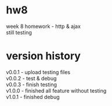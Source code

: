 # hw8

week 8 homework - http &amp; ajax  
still testing

# version history

v0.0.1 - upload testing files  
v0.0.2 - test & debug  
v0.0.3 - finish testing  
v1.0.0 - finished all feature without testing  
v1.0.1 - finished debug
